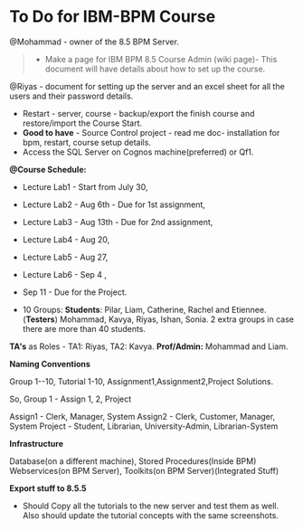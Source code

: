 # To Do for IBM-BPM Course #

@Mohammad - owner of the 8.5 BPM Server.
> - Make a page for IBM BPM 8.5 Course Admin (wiki page)- This            document will have details about how to set up the course.

@Riyas - document for setting up the server and an excel sheet for all the users and their password details.
- Restart - server, course - backup/export the finish course and restore/import the Course Start.
- **Good to have** - Source Control project - read me doc- installation for bpm, restart, course setup details.
- Access the SQL Server on Cognos machine(preferred) or Qf1.

**@Course Schedule:**

  * Lecture Lab1 - Start from July 30,
  * Lecture Lab2 - Aug 6th - Due for 1st assignment,
  * Lecture Lab3 - Aug 13th - Due for 2nd assignment,
  * Lecture Lab4 - Aug 20,
  * Lecture Lab5 - Aug 27,
  * Lecture Lab6 - Sep 4 ,
  * Sep 11 - Due for the Project.

  * 10 Groups:
**Students**: Pilar, Liam, Catherine, Rachel and Etiennee.
(**Testers**) Mohammad, Kavya, Riyas, Ishan, Sonia.
2 extra groups in case there are more than 40 students.

**TA's** as Roles - TA1: Riyas, TA2: Kavya.
**Prof/Admin:** Mohammad and Liam.

**Naming Conventions**

Group 1--10,
Tutorial 1-10,
Assignment1,Assignment2,Project Solutions.

So, Group 1 - Assign 1, 2, Project

Assign1 - Clerk, Manager, System
Assign2 - Clerk, Customer, Manager, System
Project - Student, Librarian, University-Admin, Librarian-System

**Infrastructure**

Database(on a different machine), Stored Procedures(Inside BPM)
Webservices(on BPM Server), Toolkits(on BPM Server)(Integrated Stuff)

**Export stuff to 8.5.5**

- Should Copy all the tutorials to the new server and test them as well. Also should update the tutorial concepts with the same screenshots.
